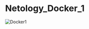 # Netology_Docker_1
![Docker1](https://github.com/Ishukov/Netology_Docker_1/assets/121452599/8f32e9e6-2ea4-437e-81e3-45b30450cc12)
